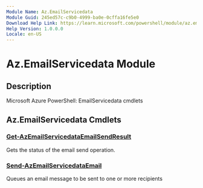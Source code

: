 ```yaml
---
Module Name: Az.EmailServicedata
Module Guid: 245ed57c-c9b0-4999-ba0e-0cffa16fe5e0
Download Help Link: https://learn.microsoft.com/powershell/module/az.emailservicedata
Help Version: 1.0.0.0
Locale: en-US
---
```


# Az.EmailServicedata Module
## Description
Microsoft Azure PowerShell: EmailServicedata cmdlets

## Az.EmailServicedata Cmdlets
### [Get-AzEmailServicedataEmailSendResult](Get-AzEmailServicedataEmailSendResult.md)
Gets the status of the email send operation.

### [Send-AzEmailServicedataEmail](Send-AzEmailServicedataEmail.md)
Queues an email message to be sent to one or more recipients

